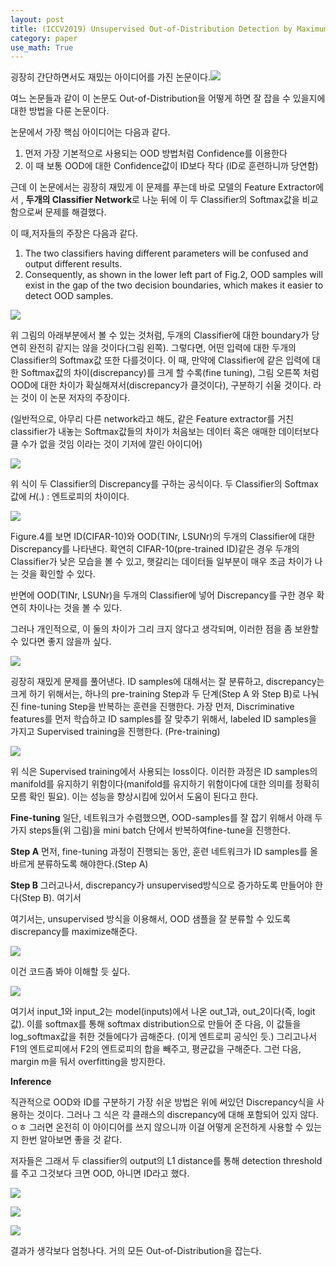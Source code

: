 ```yaml
---
layout: post
title: (ICCV2019) Unsupervised Out-of-Distribution Detection by Maximum Classifier Discrepancy
category: paper
use_math: True
---
```


굉장히 간단하면서도 재밌는 아이디어를 가진 논문이다.![](https://velog.velcdn.com/images/mawjdgus/post/18645f73-7514-4871-9d01-c0d9a1e236f3/image.png)

여느 논문들과 같이 이 논문도 Out-of-Distribution을 어떻게 하면 잘 잡을 수 있을지에 대한 방법을 다룬 논문이다.

논문에서 가장 핵심 아이디어는 다음과 같다.

1. 먼저 가장 기본적으로 사용되는 OOD 방법처럼 Confidence를 이용한다
2. 이 때 보통 OOD에 대한 Confidence값이 ID보다 작다 (ID로 훈련하니까 당연함)

근데 이 논문에서는 굉장히 재밌게 이 문제를 푸는데 바로 모델의 Feature Extractor에서 , **두개의 Classifier Network**로 나눈 뒤에 이 두 Classifier의 Softmax값을 비교함으로써 문제를 해결했다.

이 때,저자들의 주장은 다음과 같다. 

1. The two classifiers having different parameters will be confused and output different results.
2. Consequently, as shown in the lower left part of Fig.2, OOD samples will exist in the gap of the two decision boundaries, which makes it easier to detect OOD samples.

![](https://velog.velcdn.com/images/mawjdgus/post/0f3d7eaf-85e4-4294-819d-37f63b216d1f/image.png)

위 그림의 아래부분에서 볼 수 있는 것처럼, 두개의 Classifier에 대한 boundary가 당연히 완전히 같지는 않을 것이다(그림 왼쪽). 그렇다면, 어떤 입력에 대한 두개의 Classifier의 Softmax값 또한 다를것이다. 이 때, 만약에 Classifier에 같은 입력에 대한 Softmax값의 차이(discrepancy)를 크게 할 수록(fine tuning), 그림 오른쪽 처럼 OOD에 대한 차이가 확실해져서(discrepancy가 클것이다), 구분하기 쉬울 것이다. 라는 것이 이 논문 저자의 주장이다.

(일반적으로, 아무리 다른 network라고 해도, 같은 Feature extractor를 거친 classifier가 내놓는 Softmax값들의 차이가 처음보는 데이터 혹은 애매한 데이터보다 클 수가 없을 것임 이라는 것이 기저에 깔린 아이디어)

![](https://velog.velcdn.com/images/mawjdgus/post/52df81b6-eeae-402c-bc1c-426df08fcfba/image.png)

위 식이 두 Classifier의 Discrepancy를 구하는 공식이다. 두 Classifier의 Softmax값에 $H(.)$ : 엔트로피의 차이이다.


![](https://velog.velcdn.com/images/mawjdgus/post/8af55f24-b287-4794-a98a-6fd67ecb8bfc/image.png)

Figure.4를 보면 ID(CIFAR-10)와 OOD(TINr, LSUNr)의 두개의 Classifier에 대한 Discrepancy를 나타낸다. 확연히 CIFAR-10(pre-trained ID)같은 경우 두개의 Classifier가 낮은 모습을 볼 수 있고, 햇갈리는 데이터들 일부분이 매우 조금 차이가 나는 것을 확인할 수 있다.

반면에 OOD(TINr, LSUNr)을 두개의 Classifier에 넣어 Discrepancy를 구한 경우 확연히 차이나는 것을 볼 수 있다. 

그러나 개인적으로, 이 둘의 차이가 그리 크지 않다고 생각되며, 이러한 점을 좀 보완할 수 있다면 좋지 않을까 싶다.

![](https://velog.velcdn.com/images/mawjdgus/post/a80c3fab-122c-4af8-86cf-f98d1121f191/image.png)

굉장히 재밌게 문제를 풀어낸다. ID samples에 대해서는 잘 분류하고, discrepancy는 크게 하기 위해서는, 하나의 pre-training Step과 두 단계(Step A 와 Step B)로 나눠진 fine-tuning Step을 반복하는 훈련을 진행한다. 가장 먼저, Discriminative features를 먼저 학습하고 ID samples를 잘 맞추기 위해서, labeled ID samples을 가지고 Supervised training을 진행한다. (Pre-training)

![](https://velog.velcdn.com/images/mawjdgus/post/75687105-42ae-4b8a-9dc8-7699ace27d37/image.png)

위 식은 Supervised training에서 사용되는 loss이다. 이러한 과정은 ID samples의 manifold를 유지하기 위함이다(manifold를 유지하기 위함이다에 대한 의미를 정확히 모름 확인 필요). 이는 성능을 향상시킴에 있어서 도움이 된다고 한다.


**Fine-tuning**
일단, 네트워크가 수렴했으면, OOD-samples를 잘 잡기 위해서 아래 두가지 steps들(위 그림)을 mini batch 단에서 반복하여fine-tune을 진행한다.

**Step A**
먼저, fine-tuning 과정이 진행되는 동안, 훈련 네트워크가 ID samples를 올바르게 분류하도록 해야한다.(Step A)

**Step B**
그러고나서, discrepancy가 unsupervised방식으로 증가하도록 만들어야 한다(Step B). 여기서 

여기서는, unsupervised 방식을 이용해서, OOD 샘플을 잘 분류할 수 있도록 discrepancy를 maximize해준다.


![](https://velog.velcdn.com/images/mawjdgus/post/b6f8787f-680f-465f-b3f6-dd7ce5fa980c/image.png)

이건 코드좀 봐야 이해할 듯 싶다.

![](https://velog.velcdn.com/images/mawjdgus/post/c2d99fe0-d929-43e0-80ae-cafac99a2d51/image.png)

여기서 input_1와 input_2는 model(inputs)에서 나온 out_1과, out_2이다(즉, logit값). 이를 softmax를 통해 softmax distribution으로 만들어 준 다음, 이 값들을 log_softmax값을 취한 것들에다가 곱해준다. (이게 엔트로피 공식인 듯.) 그리고나서 F1의 엔트로피에서 F2의 엔트로피의 합을 빼주고, 평균값을 구해준다. 그런 다음, margin m을 둬서 overfitting을 방지한다.

**Inference**

직관적으로 OOD와 ID를 구분하기 가장 쉬운 방법은 위에 써있던 Discrepancy식을 사용하는 것이다. 그러나 그 식은 각 클래스의 discrepancy에 대해 포함되어 있지 않다. ㅇㅎ 그러면 온전히 이 아이디어를 쓰지 않으니까 이걸 어떻게 온전하게 사용할 수 있는지 한번 알아보면 좋을 것 같다.

저자들은 그래서 두 classifier의 output의 L1 distance를 통해 detection threshold를 주고 그것보다 크면 OOD, 아니면 ID라고 했다.

![](https://velog.velcdn.com/images/mawjdgus/post/74d19da4-e880-43b8-b74d-eaf069825870/image.png)

![](https://velog.velcdn.com/images/mawjdgus/post/fb959950-343c-45df-9c30-26abb0100d87/image.png)


![](https://velog.velcdn.com/images/mawjdgus/post/522e3ea3-6bc1-4f94-9291-96656f0c13bc/image.png)

결과가 생각보다 엄청나다. 거의 모든 Out-of-Distribution을 잡는다.